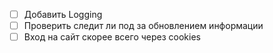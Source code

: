 - [ ] Добавить Logging
- [ ] Проверить следит ли под за обновлением информации
- [ ] Вход на сайт скорее всего через cookies